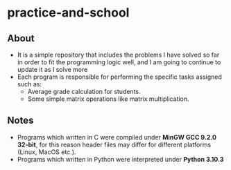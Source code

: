 # practice-and-school
## About
- It is a simple repository that includes the problems I have solved so far in order to fit the programming logic well, and I am going to continue to update it as I solve more
- Each program is responsible for performing the specific tasks assigned such as:
  - Average grade calculation for students.
  - Some simple matrix operations like matrix multiplication.

## Notes
- Programs which written in C were compiled under **MinGW GCC 9.2.0 32-bit**, for this reason header files may differ for different platforms (Linux, MacOS etc.).
- Programs which written in Python were interpreted under **Python 3.10.3**
